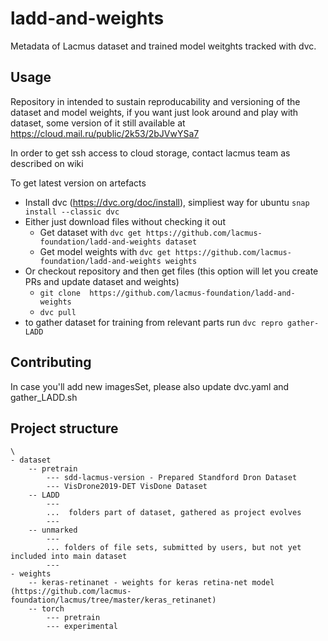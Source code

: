 # ladd-and-weights
Metadata of Lacmus dataset and trained model weitghts tracked with dvc. 


## Usage
Repository in intended to sustain reproducability and versioning of the dataset and model weights, if you want just look around and play with dataset, some version of it still available at https://cloud.mail.ru/public/2k53/2bJVwYSa7

In order to get ssh access to cloud storage, contact lacmus team as described on wiki

To get latest version on artefacts 
- Install dvc (https://dvc.org/doc/install), simpliest way for ubuntu `snap install --classic dvc`
- Either just download files without checking it out 
	- Get dataset with `dvc get https://github.com/lacmus-foundation/ladd-and-weights dataset`
	- Get model weights with `dvc get https://github.com/lacmus-foundation/ladd-and-weights weights`
- Or checkout repository and then get files (this option will let you create PRs and update dataset and weights)
	- `git clone  https://github.com/lacmus-foundation/ladd-and-weights`
	- `dvc pull`
- to gather dataset for training from relevant parts run `dvc repro gather-LADD`

## Contributing

In case you'll add new imagesSet, please also update dvc.yaml and gather_LADD.sh 

## Project structure
	\
	- dataset
		-- pretrain
			--- sdd-lacmus-version - Prepared Standford Dron Dataset
			--- VisDrone2019-DET VisDone Dataset
		-- LADD
			---
			...  folders part of dataset, gathered as project evolves 
			--- 
		-- unmarked
			---
			... folders of file sets, submitted by users, but not yet included into main dataset
			---
	- weights 
		-- keras-retinanet - weights for keras retina-net model (https://github.com/lacmus-foundation/lacmus/tree/master/keras_retinanet)
		-- torch
			--- pretrain
			--- experimental

